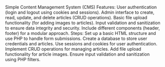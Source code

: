 Simple Content Management System (CMS)
Features:
User authentication (login and logout using cookies and sessions).
Admin interface to create, read, update, and delete articles (CRUD operations).
Basic file upload functionality (for adding images to articles).
Input validation and sanitization to ensure data integrity and security.
Include different components (header, footer) for a modular approach.
Steps:
Set up a basic HTML structure and use PHP to handle form submissions.
Create a database to store user credentials and articles.
Use sessions and cookies for user authentication.
Implement CRUD operations for managing articles.
Add file upload functionality for article images.
Ensure input validation and sanitization using PHP filters.
